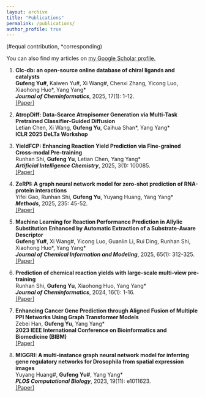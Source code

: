 ```yaml
---
layout: archive
title: "Publications"
permalink: /publications/
author_profile: true
---
```


(#equal contribution, *corresponding)

You can also find my articles on <u><a href="{{author.googlescholar}}">my Google Scholar profile</a>.</u>

1. **Clc-db: an open-source online database of chiral ligands and catalysts**  
   **Gufeng Yu#**, Kaiwen Yu#, Xi Wang#, Chenxi Zhang, Yicong Luo, Xiaohong Huo\*, Yang Yang*  
   ***Journal of Cheminformatics***, 2025, 17(1): 1-12.  
   [[Paper]](https://jcheminf.biomedcentral.com/articles/10.1186/s13321-025-00991-9)

2. **AtropDiff: Data-Scarce Atropisomer Generation via Multi-Task Pretrained Classifier-Guided Diffusion**  
   Letian Chen, Xi Wang, **Gufeng Yu**, Caihua Shan*, Yang Yang\*  
   **ICLR 2025 DeLTa Workshop**

3. **YieldFCP: Enhancing Reaction Yield Prediction via Fine-grained Cross-modal Pre-training**  
   Runhan Shi, **Gufeng Yu**, Letian Chen, Yang Yang*  
   ***Artificial Intelligence Chemistry***, 2025, 3(1): 100085.  
   [[Paper]](https://doi.org/10.1016/j.aichem.2025.100085)

4. **ZeRPI: A graph neural network model for zero-shot prediction of RNA-protein interactions**  
   Yifei Gao, Runhan Shi, **Gufeng Yu**, Yuyang Huang, Yang Yang*  
   ***Methods***, 2025, 235: 45-52.  
   [[Paper]](https://doi.org/10.1016/j.ymeth.2025.01.014)

5. **Machine Learning for Reaction Performance Prediction in Allylic Substitution Enhanced by Automatic Extraction of a Substrate-Aware Descriptor**  
   **Gufeng Yu#**, Xi Wang#, Yicong Luo, Guanlin Li, Rui Ding, Runhan Shi, Xiaohong Huo\*, Yang Yang*  
   ***Journal of Chemical Information and Modeling***, 2025, 65(1): 312-325.  
   [[Paper]](https://pubs.acs.org/doi/10.1021/acs.jcim.4c02120)

6. **Prediction of chemical reaction yields with large-scale multi-view pre-training**  
   Runhan Shi, **Gufeng Yu**, Xiaohong Huo, Yang Yang*  
   ***Journal of Cheminformatics***, 2024, 16(1): 1-16.  
   [[Paper]](https://jcheminf.biomedcentral.com/articles/10.1186/s13321-024-00815-2)

7. **Enhancing Cancer Gene Prediction through Aligned Fusion of Multiple PPI Networks Using Graph Transformer Models**  
   Zebei Han, **Gufeng Yu**, Yang Yang*  
   **2023 IEEE International Conference on Bioinformatics and Biomedicine (BIBM)**  
   [[Paper]](https://ieeexplore.ieee.org/document/10385593)

8. **MIGGRI: A multi-instance graph neural network model for inferring gene regulatory networks for Drosophila from spatial expression images**  
   Yuyang Huang#, **Gufeng Yu#**, Yang Yang*  
   ***PLOS Computational Biology***, 2023, 19(11): e1011623.  
   [[Paper]](https://journals.plos.org/ploscompbiol/article?id=10.1371/journal.pcbi.1011623)
